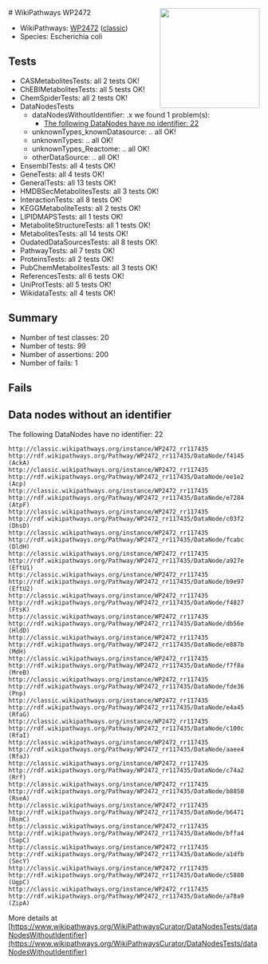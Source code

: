 <img style="float: right; width: 200px" src="https://upload.wikimedia.org/wikipedia/commons/thumb/8/83/Wplogo_with_text_500.png/640px-Wplogo_with_text_500.png" />
# WikiPathways WP2472

* WikiPathways: [WP2472](https://wikipathways.org/pathways/WP2472) ([classic](https://classic.wikipathways.org/instance/WP2472))
* Species: Escherichia coli
## Tests
* CASMetabolitesTests: all 2 tests OK!
* ChEBIMetabolitesTests: all 5 tests OK!
* ChemSpiderTests: all 2 tests OK!
* DataNodesTests
    * dataNodesWithoutIdentifier: .x we found 1 problem(s):
        * [The following DataNodes have no identifier: 22](#8792c4b1)
    * unknownTypes_knownDatasource: .. all OK!
    * unknownTypes: .. all OK!
    * unknownTypes_Reactome: .. all OK!
    * otherDataSource: .. all OK!
* EnsemblTests: all 4 tests OK!
* GeneTests: all 4 tests OK!
* GeneralTests: all 13 tests OK!
* HMDBSecMetabolitesTests: all 3 tests OK!
* InteractionTests: all 8 tests OK!
* KEGGMetaboliteTests: all 2 tests OK!
* LIPIDMAPSTests: all 1 tests OK!
* MetaboliteStructureTests: all 1 tests OK!
* MetabolitesTests: all 14 tests OK!
* OudatedDataSourcesTests: all 8 tests OK!
* PathwayTests: all 7 tests OK!
* ProteinsTests: all 2 tests OK!
* PubChemMetabolitesTests: all 3 tests OK!
* ReferencesTests: all 6 tests OK!
* UniProtTests: all 5 tests OK!
* WikidataTests: all 4 tests OK!


## Summary

* Number of test classes: 20
* Number of tests: 99
* Number of assertions: 200
* Number of fails: 1

## Fails

<a name="8792c4b1" />

## Data nodes without an identifier

The following DataNodes have no identifier: 22
```
http://classic.wikipathways.org/instance/WP2472_rr117435 http://rdf.wikipathways.org/Pathway/WP2472_rr117435/DataNode/f4145 (AckA)
http://classic.wikipathways.org/instance/WP2472_rr117435 http://rdf.wikipathways.org/Pathway/WP2472_rr117435/DataNode/ee1e2 (Acp)
http://classic.wikipathways.org/instance/WP2472_rr117435 http://rdf.wikipathways.org/Pathway/WP2472_rr117435/DataNode/e7284 (AtpF)
http://classic.wikipathways.org/instance/WP2472_rr117435 http://rdf.wikipathways.org/Pathway/WP2472_rr117435/DataNode/c03f2 (DhsD)
http://classic.wikipathways.org/instance/WP2472_rr117435 http://rdf.wikipathways.org/Pathway/WP2472_rr117435/DataNode/fcabc (DldH)
http://classic.wikipathways.org/instance/WP2472_rr117435 http://rdf.wikipathways.org/Pathway/WP2472_rr117435/DataNode/a927e (EftU1)
http://classic.wikipathways.org/instance/WP2472_rr117435 http://rdf.wikipathways.org/Pathway/WP2472_rr117435/DataNode/b9e97 (EftU2)
http://classic.wikipathways.org/instance/WP2472_rr117435 http://rdf.wikipathways.org/Pathway/WP2472_rr117435/DataNode/f4827 (FtsK)
http://classic.wikipathways.org/instance/WP2472_rr117435 http://rdf.wikipathways.org/Pathway/WP2472_rr117435/DataNode/db56e (HldD)
http://classic.wikipathways.org/instance/WP2472_rr117435 http://rdf.wikipathways.org/Pathway/WP2472_rr117435/DataNode/e887b (MdH)
http://classic.wikipathways.org/instance/WP2472_rr117435 http://rdf.wikipathways.org/Pathway/WP2472_rr117435/DataNode/f7f8a (MreB)
http://classic.wikipathways.org/instance/WP2472_rr117435 http://rdf.wikipathways.org/Pathway/WP2472_rr117435/DataNode/fde36 (Pnp)
http://classic.wikipathways.org/instance/WP2472_rr117435 http://rdf.wikipathways.org/Pathway/WP2472_rr117435/DataNode/e4a45 (RfaG)
http://classic.wikipathways.org/instance/WP2472_rr117435 http://rdf.wikipathways.org/Pathway/WP2472_rr117435/DataNode/c100c (RfaI)
http://classic.wikipathways.org/instance/WP2472_rr117435 http://rdf.wikipathways.org/Pathway/WP2472_rr117435/DataNode/aaee4 (RfaJ)
http://classic.wikipathways.org/instance/WP2472_rr117435 http://rdf.wikipathways.org/Pathway/WP2472_rr117435/DataNode/c74a2 (Rrf)
http://classic.wikipathways.org/instance/WP2472_rr117435 http://rdf.wikipathways.org/Pathway/WP2472_rr117435/DataNode/b8850 (RseA)
http://classic.wikipathways.org/instance/WP2472_rr117435 http://rdf.wikipathways.org/Pathway/WP2472_rr117435/DataNode/b6471 (RsmC)
http://classic.wikipathways.org/instance/WP2472_rr117435 http://rdf.wikipathways.org/Pathway/WP2472_rr117435/DataNode/bffa4 (SapC)
http://classic.wikipathways.org/instance/WP2472_rr117435 http://rdf.wikipathways.org/Pathway/WP2472_rr117435/DataNode/a1dfb (SecY)
http://classic.wikipathways.org/instance/WP2472_rr117435 http://rdf.wikipathways.org/Pathway/WP2472_rr117435/DataNode/c5880 (UgpC)
http://classic.wikipathways.org/instance/WP2472_rr117435 http://rdf.wikipathways.org/Pathway/WP2472_rr117435/DataNode/a78a9 (ZipA)
```

More details at [https://www.wikipathways.org/WikiPathwaysCurator/DataNodesTests/dataNodesWithoutIdentifier](https://www.wikipathways.org/WikiPathwaysCurator/DataNodesTests/dataNodesWithoutIdentifier)

